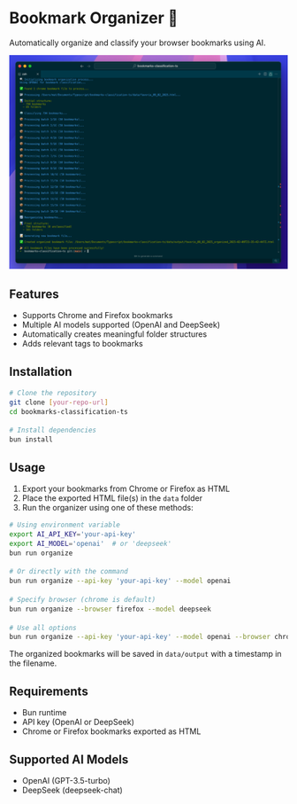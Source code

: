 # Bookmark Organizer 📌

Automatically organize and classify your browser bookmarks using AI.

![image](assets/image.png)

## Features

- Supports Chrome and Firefox bookmarks
- Multiple AI models supported (OpenAI and DeepSeek)
- Automatically creates meaningful folder structures
- Adds relevant tags to bookmarks

## Installation

```bash
# Clone the repository
git clone [your-repo-url]
cd bookmarks-classification-ts

# Install dependencies
bun install
```

## Usage

1. Export your bookmarks from Chrome or Firefox as HTML
2. Place the exported HTML file(s) in the `data` folder
3. Run the organizer using one of these methods:

```bash
# Using environment variable
export AI_API_KEY='your-api-key'
export AI_MODEL='openai'  # or 'deepseek'
bun run organize

# Or directly with the command
bun run organize --api-key 'your-api-key' --model openai

# Specify browser (chrome is default)
bun run organize --browser firefox --model deepseek

# Use all options
bun run organize --api-key 'your-api-key' --model openai --browser chrome
```

The organized bookmarks will be saved in `data/output` with a timestamp in the filename.

## Requirements

- Bun runtime
- API key (OpenAI or DeepSeek)
- Chrome or Firefox bookmarks exported as HTML

## Supported AI Models

- OpenAI (GPT-3.5-turbo)
- DeepSeek (deepseek-chat)
